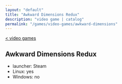 ```yaml
---
layout: "default"
title: "Awkward Dimensions Redux"
description: "video game | catalog"
permalink: "/games/video-games/awkward-dimensions"
---
```

[< video games](index.md)

## Awkward Dimensions Redux

- launcher: Steam
- Linux: yes
- Windows: no
